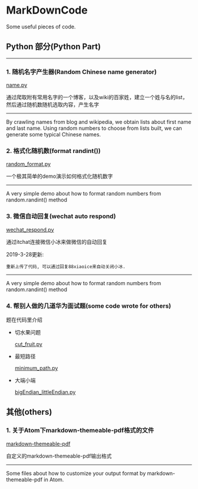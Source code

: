 # MarkDownCode
Some useful pieces of code.

## Python 部分(Python Part)

---

### 1. 随机名字产生器(Random Chinese name generator)

[name.py](https://github.com/ForenewHan/MarkDownCode/blob/master/Python/name.py)


通过爬取附有常用名字的一个博客，以及wiki的百家姓，建立一个姓与名的list，然后通过随机数随机选取内容，产生名字

---

By crawling names from blog and wikipedia, we obtain lists about first name and last name. Using random numbers to choose from lists built, we can generate some typical Chinese names.

### 2. 格式化随机数(format randint())

[random_format.py](https://github.com/ForenewHan/MarkDownCode/blob/master/Python/random_format.py)


一个极其简单的demo演示如何格式化随机数字

---

A very simple demo about how to format random numbers from random.randint() method

### 3. 微信自动回复(wechat auto respond)

[wechat_respond.py](https://github.com/ForenewHan/MarkDownCode/blob/master/Python/wechat_respond.py)


通过itchat连接微信小冰来做微信的自动回复

2019-3-28更新:

    重新上传了代码, 可以通过回复88xiaoice来自动关闭小冰.

---

A very simple demo about how to format random numbers from random.randint() method

### 4. 帮别人做的几道华为面试题(some code wrote for others)

题在代码里介绍

- 切水果问题

    [cut_fruit.py](https://github.com/ForenewHan/MarkDownCode/blob/master/Python/cut_fruit.py)

- 最短路径

    [minimum_path.py](https://github.com/ForenewHan/MarkDownCode/blob/master/Python/minimum_path.py)

- 大端小端

    [bigEndian_littleEndian.py](https://github.com/ForenewHan/MarkDownCode/blob/master/Python/bigEndian_littleEndian.py)


## 其他(others)

### 1. 关于Atom下markdown-themeable-pdf格式的文件

[markdown-themeable-pdf](./Others/readme.md)


自定义的markdown-themeable-pdf输出格式

---

Some files about how to customize your output format by markdown-themeable-pdf in Atom.

